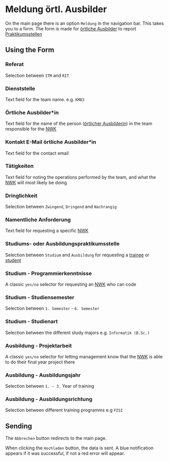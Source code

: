 # Meldung örtl. Ausbilder

On the main page there is an option `Meldung` in the navigation bar. 
This takes you to a form.
The form is made for [örtliche Ausbilder](./../glossary.md#ortliche-ausbilderin) to report [Praktikumsstellen](./../glossary.md#praktikumsstelle) 

## Using the Form

### Referat

Selection between `ITM` and `RIT`

### Dienststelle

Text field for the team name. e.g. `KM83`

### Örtliche Ausbilder*in

Text field for the name of the person ([örtlicher Ausbilderin](./../glossary.md#ortliche-ausbilderin)) in the team responsible for the [NWK](./../glossary.md#nwk)

### Kontakt E-Mail örtliche Ausbilder*in

Text field for the contact email

### Tätigkeiten

Text field for noting the operations performed by the team, and what the [NWK](./../glossary.md#nwk) will most likely be doing

### Dringlichkeit

Selection between `Zwingend`, `Dringend` and `Nachrangig`

### Namentliche Anforderung

Text field for requesting a specific [NWK](./../glossary.md#nwk)

### Studiums- oder Ausbildungspraktikumsstelle

Selection between `Studium` and `Ausbildung` for requesting a [trainee](./../glossary.md#auszubildende) or [student](./../glossary.md#studentin)

### Studium - Programmierkenntnisse

A classic `yes/no` selector for requesting an [NWK](./../glossary.md#nwk) who can code

### Studium - Studiensemester

Selection between `1. Semester` - `6. Semester`

### Studium - Studienart

Selection between the different study majors e.g. `Informatik (B.Sc.)`

### Ausbildung - Projektarbeit

A classic `yes/no` selector for letting management know that the [NWK](./../glossary.md#nwk) is
able to do their final year project there

### Ausbildung - Ausbildungsjahr

Selection between `1. - 3.` Year of training

### Ausbildung - Ausbildungsrichtung

Selection between different training programms e.g `FISI`

## Sending

The `Abbrechen` button redirects to the main page.

When clicking the `Hochladen` button, the data is sent.
A blue notification appears if it was successful, if not a red error will appear.